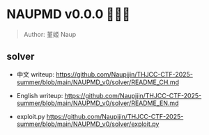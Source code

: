 # NAUPMD v0.0.0 📒📕📘	
> Author: 堇姬 Naup

## solver
- 中文 writeup:
https://github.com/Naupjjin/THJCC-CTF-2025-summer/blob/main/NAUPMD_v0/solver/README_CH.md

- English writeup:
https://github.com/Naupjjin/THJCC-CTF-2025-summer/blob/main/NAUPMD_v0/solver/README_EN.md

- exploit.py
https://github.com/Naupjjin/THJCC-CTF-2025-summer/blob/main/NAUPMD_v0/solver/exploit.py
